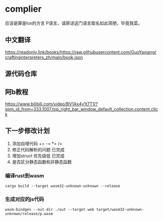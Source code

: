 # complier
应该是算是lox的方言
P语言，请原谅这门语言取名如此简陋，毕竟我菜。
## 中文翻译
https://readonly.link/books/https://raw.githubusercontent.com/GuoYaxiang/craftinginterpreters_zh/main/book.json
## 源代码仓库

## 阿b教程
https://www.bilibili.com/video/BV1Ax4y1t7T1/?spm_id_from=333.1007.top_right_bar_window_default_collection.content.click
## 下一步修改计划
1. 添加自增代码 += -= *= /=
2. 修正代码解析的问题 已完成
3. 增加struct 优先级低 已完成
4. 是否区分静态函数和非静态函数
### 编译rust到wasm
`cargo build --target wasm32-unknown-unknown --release`
### 生成对应的js代码
`wasm-bindgen --out-dir ./out --target web target/wasm32-unknown-unknown/release/p.wasm`